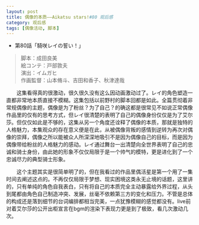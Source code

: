 ```yaml
---
layout: post
title: 偶像的本质——Aikatsu stars!#80 观后感
category: 观后感
tags: [偶像活动, 脚本]
---
```


* 第80話「騎咲レイの誓い！」

> 脚本：成田良美  
絵コンテ：戸部敦夫  
演出：イムガヒ  
作画監督：山本脩斗、吉田和香子、秋津達哉  


<!-- more -->


　　这集看得真的很激动，很久很久没有这么因动画激动过了。レイ的角色塑造一直都非常地本质直接不模糊。这集包括以前野村的脚本回都是如此。全篇贯彻着非常规偶像的主题，偶像是为了粉丝？为了自己？的确这都是很常见不如说正常偶像作品里的仅有的思考方式，但レイ很清楚的表明了自己的偶像身份仅仅是为了艾尔莎。但仅仅如此是不够的，这集从另一个角度还诠释了偶像的本质，那就是独特的人格魅力，本集观众的存在意义便是在此，从被偶像背叛的感情到逆转为再次对偶像的崇拜，偶像之所以能被众人所深深地吸引不是因为偶像自己的目标，而是因为偶像带给粉丝的人格魅力的感动。レイ通过舞台一出清楚向全世界表明了自己的忠诚和骑士身份，由此她的形象不仅仅局限于是一个帅气的模特，更是进化到了一个忠诚尽力的典型骑士形象。

　　这个主题其实是很简单明了的，但在我看过的作品里偶活星是第一个用了一集时间去阐述这点的。不再仅仅局限于梦想、现实困境这类永无止境的话题，这里讲的，只有单纯的角色自我表白，只有将自己的本质完全主动暴露给外界过程，从头到尾都由角色自己制造冲突、发展，丝毫不依赖第三方的变化和压力。不管是总体的构成还是落到细节的台词编排都相当完美，一点犹豫模糊的感觉都没有。live前对着艾尔莎的公开出柜宣言在bgm的渲染下表现力更是到了极致，看几次激动几次。